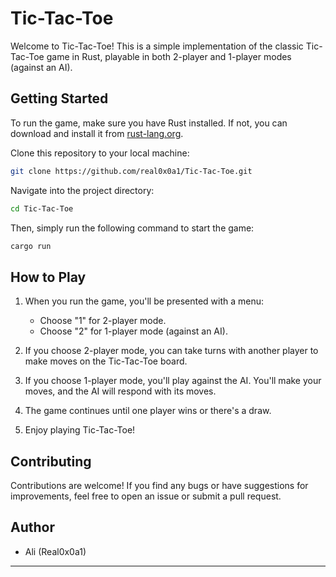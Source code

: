 # Tic-Tac-Toe

Welcome to Tic-Tac-Toe! This is a simple implementation of the classic Tic-Tac-Toe game in Rust, playable in both 2-player and 1-player modes (against an AI).

## Getting Started

To run the game, make sure you have Rust installed. If not, you can download and install it from [rust-lang.org](https://www.rust-lang.org/).

Clone this repository to your local machine:

```bash
git clone https://github.com/real0x0a1/Tic-Tac-Toe.git
```

Navigate into the project directory:

```bash
cd Tic-Tac-Toe
```

Then, simply run the following command to start the game:

```bash
cargo run
```

## How to Play

1. When you run the game, you'll be presented with a menu:
   - Choose "1" for 2-player mode.
   - Choose "2" for 1-player mode (against an AI).
2. If you choose 2-player mode, you can take turns with another player to make moves on the Tic-Tac-Toe board.

3. If you choose 1-player mode, you'll play against the AI. You'll make your moves, and the AI will respond with its moves.

4. The game continues until one player wins or there's a draw.

5. Enjoy playing Tic-Tac-Toe!

## Contributing

Contributions are welcome! If you find any bugs or have suggestions for improvements, feel free to open an issue or submit a pull request.

## Author

- Ali (Real0x0a1)

---
